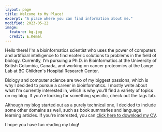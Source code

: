 ```yaml
---
layout: page
title: Welcome to My Place!
excerpt: "A place where you can find information about me."
modified: 2023-05-22
image:
  feature: bg.jpg
  credit: E.Kemal
---
```


Hello there! I'm a bioinformatics scientist who uses the power of computers and artificial intelligence to find esoteric solutions to problems in the field of biology. Currently, I'm pursuing a Ph.D. in Bioinformatics at the University of British Columbia, Canada, and working on cancer proteomics at the Lange Lab at BC Children's Hospital Research Center.

Biology and computer science are two of my biggest passions, which is why I decided to pursue a career in bioinformatics. I mostly write about what I'm currently interested in, which is why you'll find a variety of topics on my blog. If you're looking for something specific, check out the tags tab.

Although my blog started out as a purely technical one, I decided to include some other domains as well, such as book summaries and language learning articles. If you're interested, you can [click here to download my CV](https://github.com/eneskemalergin/My_CV/raw/master/Academic_CV.pdf).

I hope you have fun reading my blog!
